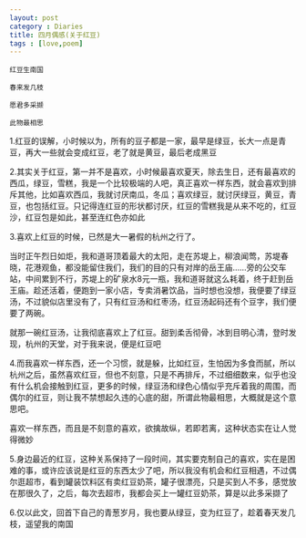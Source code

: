 ```yaml
---
layout: post
category : Diaries
title: 四月偶感(关于红豆)
tags : [love,poem]
---
```



    红豆生南国  
    
    春来发几枝  
    
    愿君多采撷  
    
    此物最相思



1.红豆的误解，小时候以为，所有的豆子都是一家，最早是绿豆，长大一点是青豆，再大一些就会变成红豆，老了就是黄豆，最后老成黑豆



2.其实关于红豆，第一并不是喜欢，小时候最喜欢夏天，除去生日，还有最喜欢的西瓜，绿豆，雪糕，我是一个比较极端的人吧，真正喜欢一样东西，就会喜欢到排斥其他，比如喜欢西瓜，我就讨厌南瓜，冬瓜；喜欢绿豆，就讨厌绿豆，黄豆，青豆，也包括红豆。只记得连红豆的形状都讨厌，红豆的雪糕我是从来不吃的，红豆沙，红豆包是如此，甚至连红色亦如此



3.喜欢上红豆的时候，已然是大一暑假的杭州之行了。

当时正午烈日如炬，我和道哥顶着最大的太阳，走在苏堤上，柳浪闻莺，苏堤春晓，花港观鱼，都没能留住我们，我们的目的只有对岸的岳王庙……旁的公交车站，中间累到不行，苏堤上的矿泉水8元一瓶，我和道哥就这么耗着，终于赶到岳王庙。趁还活着，便跑到一家小店，专卖消暑饮品，当时想也没想，我便要了绿豆汤，不过貌似店里没有了，只有红豆汤和红枣汤，红豆汤起码还有个豆字，我们便要了两碗。



就那一碗红豆汤，让我彻底喜欢上了红豆。甜到柔舌彻骨，冰到目明心清，登时发现，杭州的天堂，对于我来说，便是红豆吧



4.而我喜欢一样东西，还一个习惯，就是躲，比如红豆，生怕因为多食而腻，所以杭州之后，虽然喜欢红豆，但也不刻意，只是不再排斥，不过细细数来，似乎也没有什么机会接触到红豆，更多的时候，绿豆汤和绿色心情似乎充斥着我的周围，而偶尔的红豆，则让我不禁想起久违的心底的甜，所谓此物最相思，大概就是这个意思吧。



喜欢一样东西，而且是不刻意的喜欢，欲擒故纵，若即若离，这种状态实在让人觉得微妙



5.身边最近的红豆，这种关系保持了一段时间，其实要克制自己的喜欢，实在是困难的事，或许应该说是红豆的东西太少了吧，所以我没有机会和红豆相遇，不过偶尔逛超市，看到罐装饮料区有卖红豆奶茶，罐子很漂亮，只是买到人不多，感觉放在那很久了，之后，每次去超市，我都会买上一罐红豆奶茶，算是以此多采撷了



6.仅以此文，回首下自己的青葱岁月，我也要从绿豆，变为红豆了，趁着春天发几枝，遥望我的南国
